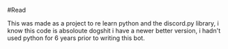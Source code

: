 #Read


This was made as a project to re learn python and the discord.py library, i know this code is absoloute dogshit i have a newer better version, i hadn't used python for 6 years prior to writing this bot.
